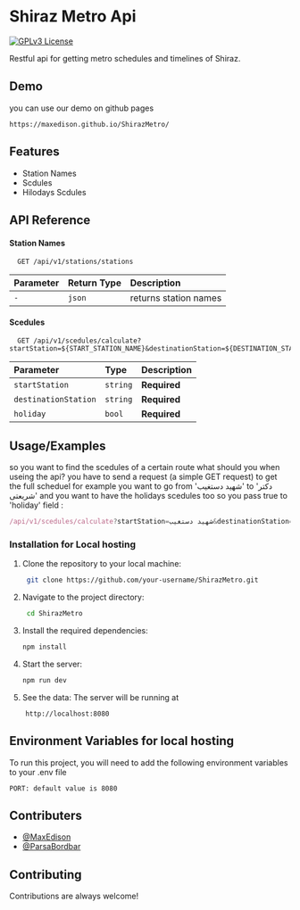 
# Shiraz Metro Api
[![GPLv3 License](https://img.shields.io/badge/License-GPL%20v3-yellow.svg)](https://opensource.org/licenses/)



Restful api for getting metro schedules and timelines of Shiraz.


## Demo
you can use our demo on github pages

```https://maxedison.github.io/ShirazMetro/```


## Features

- Station Names
- Scdules
- Hilodays Scdules


## API Reference

#### Station Names

```http
  GET /api/v1/stations/stations
```

| Parameter | Return Type     | Description                |
| :-------- | :------- | :------------------------- |
| `-` | `json` | returns station names |

#### Scedules

```http
  GET /api/v1/scedules/calculate?startStation=${START_STATION_NAME}&destinationStation=${DESTINATION_STATION_NAME}&holiday=${BOOL}
```

| Parameter | Type     | Description                       |
| :-------- | :------- | :-------------------------------- |
| `startStation`      | `string` | **Required**|
| `destinationStation`      | `string` | **Required**|
| `holiday`      | `bool` | **Required**|




## Usage/Examples

so you want to find the scedules of a certain route what should you when useing the api?
you have to send a request (a simple GET request) to get the full scheduel for example you want to go from 'شهید دستغیب' to 'دکتر شریعتی' and you want to have the holidays scedules too so you pass true to 'holiday' field :

```javascript
/api/v1/scedules/calculate?startStation=شهید دستغیب&destinationStation=دکتر شریعتی&holiday=true

```

### Installation for Local hosting

1. Clone the repository to your local machine:

   ```bash
    git clone https://github.com/your-username/ShirazMetro.git
   ```

2. Navigate to the project directory:

   ```bash
    cd ShirazMetro
    ```


3. Install the required dependencies:

   ```bash
   npm install
   ```


4. Start the server:

   ```bash
   npm run dev
   ```


5. See the data:
The server will be running at
```
    http://localhost:8080
```
## Environment Variables for local hosting

To run this project, you will need to add the following environment variables to your .env file

`PORT: default value is 8080`


## Contributers

- [@MaxEdison](https://github.com/MaxEdison)
- [@ParsaBordbar](https://github.com/ParsaBordbar)


## Contributing

Contributions are always welcome!
